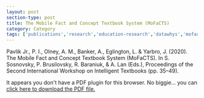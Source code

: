 ```yaml
---
layout: post
section-type: post
title: The Mobile Fact and Concept Textbook System (MoFaCTS)
category: Category
tags: ['publications','research','education-research','datawhys','mofacts','ldi','braintrust','conference-regular','discourse', 'nlp']
---
```


Pavlik Jr., P. I., Olney, A. M., Banker, A., Eglington, L. & Yarbro, J. (2020). The Mobile Fact and Concept Textbook System (MoFaCTS). In S. Sosnovsky, P. Brusilovsky, R. Baraniuk, & A. Lan (Eds.), Proceedings of the Second International Workshop on Intelligent Textbooks (pp. 35–49).

<object data="https://blogs.memphis.edu/aolney/files/2020/07/Pavlik2020-aied-intelligent-textbook.pdf" type="application/pdf" width="100%" height="600px">
 
  <p>It appears you don't have a PDF plugin for this browser.
  No biggie... you can <a href="https://blogs.memphis.edu/aolney/files/2020/07/Pavlik2020-aied-intelligent-textbook.pdf">click here to
  download the PDF file.</a></p>
  
</object>
